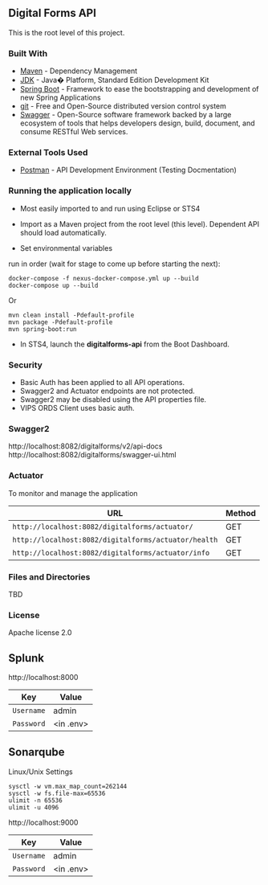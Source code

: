 ## Digital Forms API

This is the root level of this project. 

### Built With

*   [Maven](https://maven.apache.org/) - Dependency Management
*   [JDK](http://www.oracle.com/technetwork/java/javase/downloads/jdk8-downloads-2133151.html) - Java� Platform, Standard Edition Development Kit 
*   [Spring Boot](https://spring.io/projects/spring-boot) - Framework to ease the bootstrapping and development of new Spring Applications
*   [git](https://git-scm.com/) - Free and Open-Source distributed version control system 
*   [Swagger](https://swagger.io/) - Open-Source software framework backed by a large ecosystem of tools that helps developers design, build, document, and consume RESTful Web services.

### External Tools Used

* [Postman](https://www.getpostman.com/) - API Development Environment (Testing Docmentation)

### Running the application locally

* Most easily imported to and run using Eclipse or STS4 

* Import as a Maven project from the root level (this level). Dependent API should 
load automatically. 

* Set environmental variables  

run in order (wait for stage to come up before starting the next):
```shell script
docker-compose -f nexus-docker-compose.yml up --build
docker-compose up --build
```
Or
```
mvn clean install -Pdefault-profile
mvn package -Pdefault-profile
mvn spring-boot:run    
```  

* In STS4, launch the **digitalforms-api** from the Boot Dashboard.         

### Security

* Basic Auth has been applied to all API operations.
* Swagger2 and Actuator endpoints are not protected.
* Swagger2 may be disabled using the API properties file. 
* VIPS ORDS Client uses basic auth.     

### Swagger2

http://localhost:8082/digitalforms/v2/api-docs  
http://localhost:8082/digitalforms/swagger-ui.html  

### Actuator

To monitor and manage the application

|  URL |  Method |
|----------|--------------|
|`http://localhost:8082/digitalforms/actuator/`             | GET |
|`http://localhost:8082/digitalforms/actuator/health`        | GET |
|`http://localhost:8082/digitalforms/actuator/info`          | GET |

### Files and Directories

TBD

### License

Apache license 2.0

## Splunk
http://localhost:8000

|Key   |Value |
|---|---|
|`Username`| admin|
|`Password`| <in .env>|

## Sonarqube

Linux/Unix Settings
```
sysctl -w vm.max_map_count=262144
sysctl -w fs.file-max=65536
ulimit -n 65536
ulimit -u 4096
```

http://localhost:9000

|Key   |Value |
|---|---|
|`Username`| admin|
|`Password`| <in .env>|
